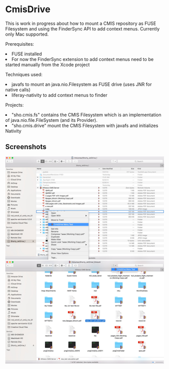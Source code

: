 # CmisDrive

This is work in progress about how to mount a CMIS repository as FUSE Filesystem and using the FinderSync API to add context menus.
Currently only Mac supported.

Prerequisites:
<li> FUSE installed
<li> For now the FinderSync extension to add context menus need to be started manually from the Xcode project

Techniques used:
<li> javafs to mount an java.nio.Filesystem as FUSE drive (uses JNR for native calls)
<li> liferay-nativity to add context menus to finder

Projects:
<li> "sho.cmis.fs" contains the CMIS Filesystem which is an implementation of java.nio.file.FileSystem (and its Provider).
<li> "sho.cmis.drive" mount the CMIS Filesystem with javafs and initializes Nativity

## Screenshots
<img src="./screens/CmisDrive.jpg" width="500">
<img src="./screens/CmisDrive_Menu_Badges.jpg" width="500">

